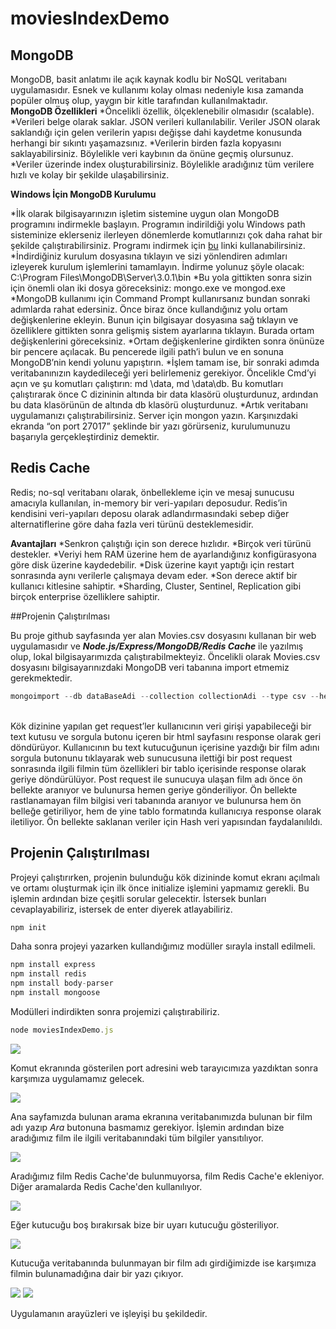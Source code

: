# moviesIndexDemo

## MongoDB
MongoDB, basit anlatımı ile açık kaynak kodlu bir NoSQL veritabanı uygulamasıdır. Esnek ve kullanımı kolay olması nedeniyle kısa zamanda popüler olmuş olup, yaygın bir kitle tarafından kullanılmaktadır.<br>
<strong>MongoDB Özellikleri</strong>
*Öncelikli özellik, ölçeklenebilir olmasıdır (scalable).
*Verileri belge olarak saklar. JSON verileri kullanılabilir. Veriler JSON olarak saklandığı için gelen verilerin yapısı değişse dahi kaydetme konusunda herhangi bir sıkıntı yaşamazsınız.
*Verilerin birden fazla kopyasını saklayabilirsiniz. Böylelikle veri kaybının da önüne geçmiş olursunuz.
*Veriler üzerinde index oluşturabilirsiniz. Böylelikle aradığınız tüm verilere hızlı ve kolay bir şekilde ulaşabilirsiniz.

<strong>Windows İçin MongoDB Kurulumu</strong>

*İlk olarak bilgisayarınızın işletim sistemine uygun olan MongoDB programını indirmekle başlayın. Programın indirildiği yolu Windows path sisteminize eklerseniz ilerleyen dönemlerde komutlarınızı çok daha rahat bir şekilde çalıştırabilirsiniz. Programı indirmek için [bu](https://www.mongodb.org/downloads) linki kullanabilirsiniz.
*İndirdiğiniz kurulum dosyasına tıklayın ve sizi yönlendiren adımları izleyerek kurulum işlemlerini tamamlayın. İndirme yolunuz şöyle olacak: C:\Program Files\MongoDB\Server\3.0.1\bin
*Bu yola gittikten sonra sizin için önemli olan iki dosya göreceksiniz: mongo.exe ve mongod.exe
*MongoDB kullanımı için Command Prompt kullanırsanız bundan sonraki adımlarda rahat edersiniz. Önce biraz önce kullandığınız yolu ortam değişkenlerine ekleyin. Bunun için bilgisayar dosyasına sağ tıklayın ve özelliklere gittikten sonra gelişmiş sistem ayarlarına tıklayın. Burada ortam değişkenlerini göreceksiniz.
*Ortam değişkenlerine girdikten sonra önünüze bir pencere açılacak. Bu pencerede ilgili path’i bulun ve en sonuna MongoDB’nin kendi yolunu yapıştırın.
*İşlem tamam ise, bir sonraki adımda veritabanınızın kaydedileceği yeri belirlemeniz gerekiyor. Öncelikle Cmd’yi açın ve şu komutları çalıştırın: md \data, md \data\db. Bu komutları çalıştırarak önce C dizininin altında bir data klasörü oluşturdunuz, ardından bu data klasörünün de altında db klasörü oluşturdunuz.
*Artık veritabanı uygulamanızı çalıştırabilirsiniz. Server için mongon yazın. Karşınızdaki ekranda “on port 27017” şeklinde bir yazı görürseniz, kurulumunuzu başarıyla gerçekleştirdiniz demektir.

## Redis Cache
Redis; no-sql veritabanı olarak, önbellekleme için ve mesaj sunucusu amacıyla kullanılan, in-memory bir veri-yapıları deposudur. Redis’in kendisini veri-yapıları deposu olarak adlandırmasındaki sebep diğer alternatiflerine göre daha fazla veri türünü desteklemesidir.

<strong>Avantajları</strong>
*Senkron çalıştığı için son derece hızlıdır.
*Birçok veri türünü destekler.
*Veriyi hem RAM üzerine hem de ayarlandığınız konfigürasyona göre disk üzerine kaydedebilir.
*Disk üzerine kayıt yaptığı için restart sonrasında aynı verilerle çalışmaya devam eder.
*Son derece aktif bir kullanıcı kitlesine sahiptir.
*Sharding, Cluster, Sentinel, Replication gibi birçok enterprise özelliklere sahiptir.

##Projenin Çalıştırılması

Bu proje github sayfasında yer alan Movies.csv dosyasını kullanan bir web uygulamasıdır ve <strong><i>Node.js/Express/MongoDB/Redis Cache</i></strong> ile yazılmış olup, lokal bilgisayarımızda çalıştırabilmekteyiz.
Öncelikli olarak Movies.csv dosyasını bilgisayarınızdaki MongoDB veri tabanına import etmemiz gerekmektedir.

```javascript
mongoimport --db dataBaseAdi --collection collectionAdi --type csv --headerline --file csvDosyaAdi.csv
```

<br>Kök dizinine yapılan get request’ler kullanıcının veri girişi yapabileceği bir text kutusu ve sorgula butonu içeren bir html sayfasını response olarak geri döndürüyor. Kullanıcının bu text kutucuğunun içerisine yazdığı bir film adını sorgula butonunu tıklayarak web sunucusuna ilettiği bir post request sonrasında ilgili filmin tüm özellikleri bir tablo içerisinde response olarak geriye döndürülüyor.
Post request ile sunucuya ulaşan film adı önce ön bellekte aranıyor ve bulunursa hemen geriye gönderiliyor. Ön bellekte rastlanamayan film bilgisi veri tabanında aranıyor ve bulunursa hem ön belleğe getiriliyor, hem de yine tablo formatında kullanıcıya response olarak iletiliyor. Ön bellekte saklanan veriler için Hash veri yapısından faydalanılıldı.

## Projenin Çalıştırılması
Projeyi çalıştırırken, projenin bulunduğu kök dizininde komut ekranı açılmalı ve ortamı oluşturmak için ilk önce initialize işlemini yapmamız gerekli. Bu işlemin ardından bize çeşitli sorular gelecektir. İstersek bunları cevaplayabiliriz, istersek de enter diyerek atlayabiliriz.

```javascript
npm init
```

Daha sonra projeyi yazarken kullandığımız modüller sırayla install edilmeli.

```javascript
npm install express
npm install redis
npm install body-parser
npm install mongoose
```

Modülleri indirdikten sonra projemizi çalıştırabiliriz.

```javascript
node moviesIndexDemo.js
```
![](https://github.com/shrgrl/moviesIndexDemoRedis/blob/master/img1.JPG)

Komut ekranında gösterilen port adresini web tarayıcımıza yazdıktan sonra karşımıza uygulamamız gelecek.

![](https://github.com/shrgrl/moviesIndexDemoRedis/blob/master/img2.JPG)

Ana sayfamızda bulunan arama ekranına veritabanımızda bulunan bir film adı yazıp <i>Ara</i> butonuna basmamız gerekiyor. İşlemin ardından bize aradığımız film ile ilgili veritabanındaki tüm bilgiler yansıtılıyor. 

![](https://github.com/shrgrl/moviesIndexDemoRedis/blob/master/img3.JPG)

Aradığımız film Redis Cache'de bulunmuyorsa, film Redis Cache'e ekleniyor. Diğer aramalarda Redis Cache'den kullanılıyor.

![](https://github.com/shrgrl/moviesIndexDemoRedis/blob/master/img4.JPG)

Eğer kutucuğu boş bırakırsak bize bir uyarı kutucuğu gösteriliyor.

![](https://github.com/shrgrl/moviesIndexDemoRedis/blob/master/img5.JPG)

Kutucuğa veritabanında bulunmayan bir film adı girdiğimizde ise karşımıza filmin bulunamadığına dair bir yazı çıkıyor.

![](https://github.com/shrgrl/moviesIndexDemoRedis/blob/master/img6.JPG)
![](https://github.com/shrgrl/moviesIndexDemoRedis/blob/master/img7.JPG)

Uygulamanın arayüzleri ve işleyişi bu şekildedir.

